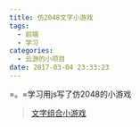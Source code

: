 ```yaml
---
title: 仿2048文字小游戏
tags:
  - 前端
  - 学习
categories:
  - 云游的小项目
date: 2017-03-04 23:33:23
---
```


=。=学习用js写了仿2048的小游戏

> [文字组合小游戏](http://calligraphy.yunyoujun.cn/combination/)